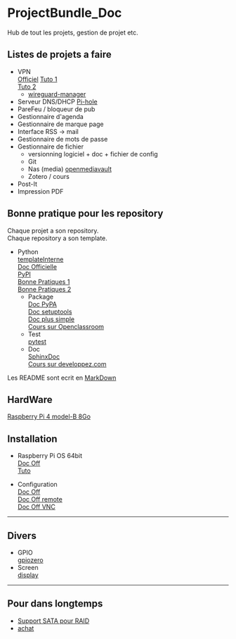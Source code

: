 # ProjectBundle_Doc
Hub de tout les projets, gestion de projet etc.

## Listes de projets a faire

- VPN  
   [Officiel](https://www.wireguard.com/install/)
   [Tuto 1](https://github.com/pirate/wireguard-docs)  
   [Tuto 2](https://emanuelduss.ch/2018/09/wireguard-vpn-road-warrior-setup/)  
   - [wireguard-manager](https://github.com/complexorganizations/wireguard-manager) 
- Serveur DNS/DHCP [Pi-hole](https://pi-hole.net/)
- PareFeu / bloqueur de pub
- Gestionnaire d'agenda
- Gestionnaire de marque page
- Interface RSS -> mail
- Gestionnaire de mots de passe
- Gestionnaire de fichier 
  * versionning logiciel + doc + fichier de config
  * Git
  * Nas (media) [openmediavault](https://www.openmediavault.org/)
  * Zotero / cours
- Post-It
- Impression PDF

## Bonne pratique pour les repository

Chaque projet a son repository.  
Chaque repository a son template.  
- Python  
  [templateInterne](https://github.com/RaspBerry-MeeSHS/ProjectBundle_Doc/tree/main/Python/packageType)  
  [Doc Officielle](https://docs.python.org/fr/3.9/library/intro.html)  
  [PyPI](https://pypi.org/)  
  [Bonne Pratiques 1](https://python-guide-fr.readthedocs.io/fr/latest/writing/documentation.html)  
  [Bonne Pratiques 2](https://12factor.net/fr/)
  * Package  
    [Doc PyPA](https://packaging.python.org/tutorials/packaging-projects/)  
    [Doc setuptools](https://setuptools.readthedocs.io/en/latest/userguide/index.html)  
    [Doc plus simple](https://python-packaging.readthedocs.io/en/latest/everything.html)  
    [Cours sur Openclassroom](https://openclassrooms.com/fr/courses/4425111-perfectionnez-vous-en-python/4463445-organisez-un-projet-en-modules#/id/r-4463420)
  * Test  
    [pytest](https://docs.pytest.org/en/latest/contents.html)
  * Doc  
    [SphinxDoc](https://www.sphinx-doc.org/en/master/usage/index.html)  
    [Cours sur developpez.com](https://deusyss.developpez.com/tutoriels/Python/SphinxDoc/#LIV-R)

Les README sont ecrit en [MarkDown]( https://www.markdownguide.org/basic-syntax/ )

## HardWare

[Raspberry Pi 4 model-B 8Go](https://www.raspberrypi.org/products/raspberry-pi-4-model-b/)


## Installation 

- Raspberry Pi OS 64bit  
  [Doc Off](https://www.raspberrypi.org/documentation/setup/)  
  [Tuto](https://www.pofilo.fr/post/20201129-raspberry-pi-4-64bits/)
  
- Configuration  
  [Doc Off](https://www.raspberrypi.org/documentation/configuration/)  
  [Doc Off remote](https://www.raspberrypi.org/documentation/remote-access/)  
  [Doc Off VNC](https://www.raspberrypi.org/documentation/remote-access/vnc/README.md)
  
***********
  
## Divers

- GPIO  
  [gpiozero](https://gpiozero.readthedocs.io/en/stable/)
- Screen  
  [display](https://www.raspberrypi.org/documentation/hardware/display/README.md)
  
***********

## Pour dans longtemps

- [Support SATA pour RAID](https://wiki.radxa.com/Dual_Quad_SATA_HAT)  
- [achat](https://shop.allnetchina.cn/collections/sata-hat)
